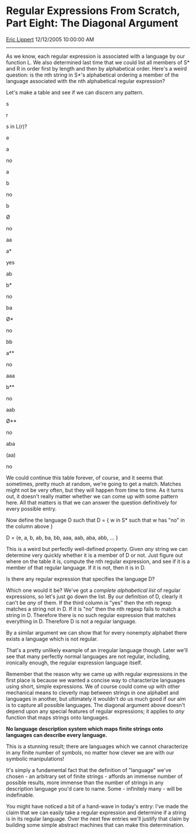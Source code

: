 # Regular Expressions From Scratch, Part Eight: The Diagonal Argument

[Eric Lippert](https://social.msdn.microsoft.com/profile/Eric%20Lippert) 12/12/2005 10:00:00 AM

-----

As we know, each regular expression is associated with a language by our function L. We also determined last time that we could list all members of S\* and R in order first by length and then by alphabetical order. Here's a weird question: is the nth string in S\*'s alphabetical ordering a member of the language associated with the nth alphabetical regular expression?

Let's make a table and see if we can discern any pattern.

s

r

s in L(r)?

e

a

no

a

b

no

b

Ø

no

aa

a\*

yes

ab

b\*

no

ba

Ø\*

no

bb

a\*\*

no

aaa

b\*\*

no

aab

Ø\*\*

no

aba

(aa)

no

We could continue this table forever, of course, and it seems that sometimes, pretty much at random, we're going to get a match. Matches might not be very often, but they will happen from time to time. As it turns out, it doesn't really matter whether we can come up with some pattern here. All that matters is that we can answer the question definitively for every possible entry.

Now define the language D such that D = { w in S\* such that w has "no" in the column above }

D = {e, a, b, ab, ba, bb, aaa, aab, aba, abb, … }

This is a weird but perfectly well-defined property. Given *any* string we can determine very quickly whether it is a member of D or not. Just figure out where on the table it is, compute the nth regular expression, and see if it is a member of that regular language. If it is not, then it is in D.

Is there any regular expression that specifies the language D?

Which one would it be? We've got a *complete alphabetical list* of regular expressions, so let's just go down the list. By our definition of D, clearly it can't be *any* of them. If the third column is "yes" then the nth regexp matches a string not in D. If it is "no" then the nth regexp fails to match a string in D. Therefore there is no such regular expression that matches everything in D. Therefore D is not a regular language.

By a similar argument we can show that for every nonempty alphabet there exists a language which is not regular.

That's a pretty unlikely example of an irregular language though. Later we'll see that many perfectly normal languages are not regular, including, ironically enough, the regular expression language itself.

Remember that the reason why we came up with regular expressions in the first place is because we wanted a concise way to characterize languages using short, simple expressions. We of course could come up with other mechanical means to cleverly map between strings in one alphabet and languages in another, but ultimately it wouldn't do us much good if our aim is to capture all possible languages. The diagonal argument above doesn't depend upon any special features of regular expressions; it applies to *any* function that maps strings onto languages.

**No language description system which maps finite strings onto languages can describe every language.**

This is a stunning result; there are languages which we cannot characterize in any finite number of symbols, no matter how clever we are with our symbolic manipulations\!

It's simply a fundamental fact that the definition of "language" we've chosen - an arbitrary set of finite strings - affords an immense number of possible results, more immense than the number of strings in any description language you'd care to name. Some - infinitely many - will be indefinable.

You might have noticed a bit of a hand-wave in today's entry: I've made the claim that we can easily take a regular expression and determine if a string is in its regular language. Over the next few entries we'll justify that claim by building some simple abstract machines that can make this determination.

